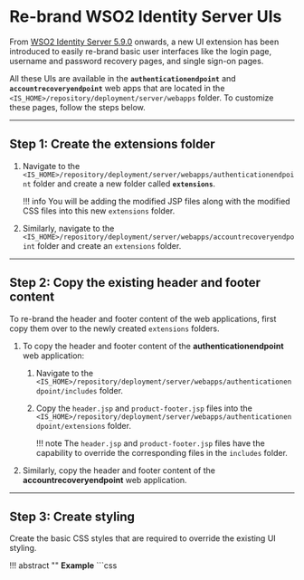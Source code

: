 # Re-brand WSO2 Identity Server UIs

From [WSO2 Identity Server 5.9.0](https://wso2.com/identity-and-access-management/) onwards, a new UI extension has been introduced to easily re-brand  basic user interfaces like the login page, username and password recovery pages, and single sign-on pages.

All these UIs are available in the **`authenticationendpoint`** and **`accountrecoveryendpoint`** web apps that are located in the `<IS_HOME>/repository/deployment/server/webapps` folder. To customize these pages, follow the steps below. 

---

## Step 1: Create the extensions folder

1. Navigate to the `<IS_HOME>/repository/deployment/server/webapps/authenticationendpoint` folder and create a new folder called **`extensions`**.

    !!! info
        You will be adding the modified JSP files along with the modified CSS files into this new `extensions` folder.
           
2. Similarly, navigate to the `<IS_HOME>/repository/deployment/server/webapps/accountrecoveryendpoint` folder and create an `extensions` folder.

---

## Step 2: Copy the existing header and footer content

To re-brand the header and footer content of the web applications, first copy them over to the newly created `extensions` folders. 

1. To copy the header and footer content of the **authenticationendpoint** web application:

    1. Navigate to the `<IS_HOME>/repository/deployment/server/webapps/authenticationendpoint/includes` folder.

    2. Copy the `header.jsp` and `product-footer.jsp` files into the
    `<IS_HOME>/repository/deployment/server/webapps/authenticationendpoint/extensions` folder.
       
        !!! note
            The `header.jsp` and `product-footer.jsp` files have the capability to override the corresponding files in
            the `includes` folder.
    

2. Similarly, copy the header and footer content of the **accountrecoveryendpoint** web application.

---

## Step 3: Create styling

Create the basic CSS styles that are required to override the existing UI styling.

!!! abstract ""
    **Example**
    ```css
    <style>
        html, body {
            height: 100%;
        }

        body {
            flex-direction: column;
            display: flex;
            background: #1e1e2f;
            color: #ffffff;
        }

        main {
            flex-shrink: 0;
        }

        main.center-segment {
            margin: auto;
            display: flex;
            align-items: center;
        }

        main.center-segment > .ui.container.medium {
            max-width: 450px !important;
        }

        main.center-segment > .ui.container.large {
            max-width: 700px !important;
        }

        main.center-segment > .ui.container > .ui.segment {
            padding: 3rem;
            background: #424061;
            box-shadow: 3px 2px 7px #1c1818;
            border-radius: 10px;
        }

        main.center-segment > .ui.container > .ui.segment .segment-form .buttons {
            margin-top: 1em;
        }

        main.center-segment > .ui.container > .ui.segment .segment-form .buttons.align-right button,
        main.center-segment > .ui.container > .ui.segment .segment-form .buttons.align-right input {
            margin: 0 0 0 0.25em;
        }

        main.center-segment > .ui.container > .ui.segment .segment-form .column .buttons.align-left button.link-button,
        main.center-segment > .ui.container > .ui.segment .segment-form .column .buttons.align-left input.link-button {
            padding: .78571429em 1.5em .78571429em 0;
        }

        main.center-segment > .ui.container > .ui.segment .segment-form {
            text-align: left;
        }

        main.center-segment > .ui.container > .ui.segment .segment-form .align-center {
            text-align: center;
        }

        main.center-segment > .ui.container > .ui.segment .segment-form .align-right {
            text-align: right;
        }

        .cookie-policy-message {
            font-size: 14px;
        }

        footer {
            padding: 2rem 0;
        }

        body .product-title .product-title-text {
            margin: 0;
        }

        body .center-segment .product-title .product-title-text {
            margin-top: 2em;
            margin-bottom: 1em;
        }

        .ui.header {
            color: #ffffff;
            font-weight: 600;
        }

        .ui.menu.fixed.app-header .product-logo {
            padding-left: 0;
        }

        .ui.form .field .ui.input input {
            background: #6b688d;
        }

        .ui.checkbox label {
            color: #ffffff;
        }

        /* Table of content styling */

        main #toc {
            position: sticky;
            top: 93px;
        }

        main .ui.segment.toc {
            padding: 20px;
        }

        main .ui.segment.toc ul.ui.list.nav > li.sub {
            margin-left: 20px;
        }

        main .ui.segment.toc ul.ui.list.nav > li > a {
            color: rgba(0,0,0,.87);
            text-decoration: none;
        }

        main .ui.segment.toc ul.ui.list.nav > li:before {
            content: "\2219";
            font-weight: bold;
            font-size: 1.6em;
            line-height: 0.5em;
            display: inline-block;
            width: 1em;
            margin-left: -0.7em;
        }

        main .ui.segment.toc ul.ui.list.nav > li.sub:before {
            content: "\2192";
            margin-left: -1em;
        }

        main .ui.segment.toc ul.ui.list.nav > li:hover a {
            color: #ff5000;
            text-decoration: none;
        }

        main .ui.segment.toc ul.ui.list.nav > li:hover:before {
            color: #ff5000;
        }
    </style>
    ```

---

## Step 4: Edit the existing header and footer content

Add the `product-footer.jsp` and `header.jsp` files to the extensions folder as follows:

1.  To edit the header content of the **authenticationendpoint** web application:

    1. Open the `header.jsp` file in the `<IS_HOME>/repository/deployment/server/webapps/authenticationendpoint/extensions` folder.

    2. Add the following includes.

        ```
        <%@include file=”includes/localize.jsp” %>
        <%@include file=”includes/init-url.jsp” %>
        ```

    3. Replace the contents of the `<style>` tag, with the styles you created in [Step 3](#create-styling) inside
    the header tag.

2.  To edit the footer content of the **authenticationendpoint** web application: 

    1. Open the `product-footer.jsp` file in the `<IS_HOME>/repository/deployment/server/webapps/authenticationendpoint/extensions` folder.

    2. To add the company name, replace the content of `<footer> tag` with the following.
    ```html
     <footer class="footer">
         <div class="container-fluid">
             <p>XYZ Company | &copy;
                 <script>document.write(new Date().getFullYear());</script>
                 <a href="<%=IdentityManagementEndpointUtil.i18n(recoveryResourceBundle, "business.homepage")%>"
                    target="_blank">
                    <i class="icon fw fw-wso2"></i>
                    <%=IdentityManagementEndpointUtil.i18n(recoveryResourceBundle, "Inc")%>
                 </a>
                 . <%=IdentityManagementEndpointUtil.i18n(recoveryResourceBundle, "All.rights.reserved")%>
             </p>
         </div>
     </footer>
    ```
      
3. Similarly, you can re-brand the **accountrecovery** web application header and footer.

    !!! note
    
        Make sure to add the following include to the top, when editing the `header.jsp` file of the **accountrecovery** web application.
    
           ```
           <%@include file=”{{base_path}}/localize.jsp” %>
           ```

4. Refresh the browser and check out the modified header and footer content. 

    !!! tip
        Restarting the server is NOT required to reflect the changes. A browser refresh will display the changes. 

    -  Customized login page
    ![image]({{base_path}}/assets/img/extend/rebranded-ui-1.png)

    - Customized recover username page
    ![image]({{base_path}}/assets/img/extend/rebranded-ui-2.png)
    
    - Customized recover password page
    ![image]({{base_path}}/assets/img/extend/rebranded-ui-3.png)

    - Customized self sign up page
    ![image]({{base_path}}/assets/img/extend/rebranded-ui-4.png)

!!! note  
    One advantage of this approach is that WUM updates will not affect your UI changes and you need not worry about manually adding your changes. 

